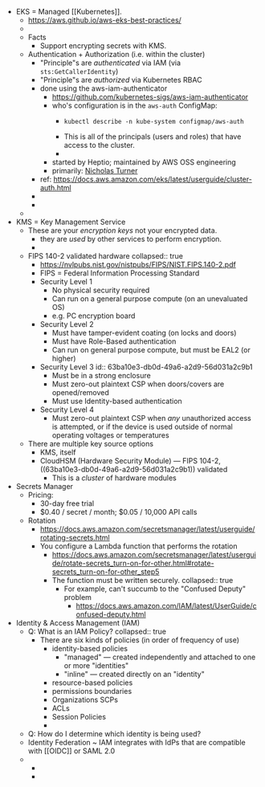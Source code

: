 - EKS = Managed [[Kubernetes]].
	- https://aws.github.io/aws-eks-best-practices/
	-
	- Facts
		- Support encrypting secrets with KMS.
	- Authentication + Authorization (i.e. within the cluster)
		- "Principle"s are _authenticated_ via IAM (via `sts:GetCallerIdentity`)
		- "Principle"s are _authorized_ via Kubernetes RBAC
		- done using the aws-iam-authenticator
			- https://github.com/kubernetes-sigs/aws-iam-authenticator
			- who's configuration is in the `aws-auth` ConfigMap:
				- ```
				  kubectl describe -n kube-system configmap/aws-auth
				  ```
				- This is all of the principals (users and roles) that have access to the cluster.
				-
			- started by Heptio; maintained by AWS OSS engineering
			- primarily: [Nicholas Turner](https://github.com/nckturner)
		- ref: https://docs.aws.amazon.com/eks/latest/userguide/cluster-auth.html
		-
		-
	-
- KMS = Key Management Service
	- These are your _encryption keys_ not your encrypted data.
		- they are _used_ by other services to perform encryption.
		-
	- FIPS 140-2 validated hardware
	  collapsed:: true
		- https://nvlpubs.nist.gov/nistpubs/FIPS/NIST.FIPS.140-2.pdf
		- FIPS = Federal Information Processing Standard
		- Security Level 1
			- No physical security required
			- Can run on a general purpose compute (on an unevaluated OS)
			- e.g. PC encryption board
		- Security Level 2
			- Must have tamper-evident coating (on locks and doors)
			- Must have Role-Based authentication
			- Can run on general purpose compute, but must be EAL2 (or higher)
		- Security Level 3
		  id:: 63ba10e3-db0d-49a6-a2d9-56d031a2c9b1
			- Must be in a strong enclosure
			- Must zero-out plaintext CSP when doors/covers are opened/removed
			- Must use Identity-based authentication
		- Security Level 4
			- Must zero-out plaintext CSP when _any_ unauthorized access is attempted, or if the device is used outside of normal operating voltages or temperatures
	- There are multiple key source options
		- KMS, itself
		- CloudHSM (Hardware Security Module) — FIPS 104-2, ((63ba10e3-db0d-49a6-a2d9-56d031a2c9b1)) validated
			- This is a _cluster_ of hardware modules
- Secrets Manager
	- Pricing:
		- 30-day free trial
		- $0.40 / secret / month; $0.05 / 10,000 API calls
	- Rotation
		- https://docs.aws.amazon.com/secretsmanager/latest/userguide/rotating-secrets.html
		- You configure a Lambda function that performs the rotation
			- https://docs.aws.amazon.com/secretsmanager/latest/userguide/rotate-secrets_turn-on-for-other.html#rotate-secrets_turn-on-for-other_step5
			- The function must be written securely.
			  collapsed:: true
				- For example, can't succumb to the "Confused Deputy" problem
					- https://docs.aws.amazon.com/IAM/latest/UserGuide/confused-deputy.html
- Identity & Access Management (IAM)
	- Q: What is an IAM Policy?
	  collapsed:: true
		- There are six kinds of policies (in order of frequency of use)
			- identity-based policies
				- "managed" — created independently and attached to one or more "identities"
				- "inline" — created directly on an "identity"
			- resource-based policies
			- permissions boundaries
			- Organizations SCPs
			- ACLs
			- Session Policies
			-
	- Q: How do I determine which identity is being used?
	- Identity Federation ~ IAM integrates with IdPs that are compatible with [[OIDC]] or SAML 2.0
	-
		-
		-